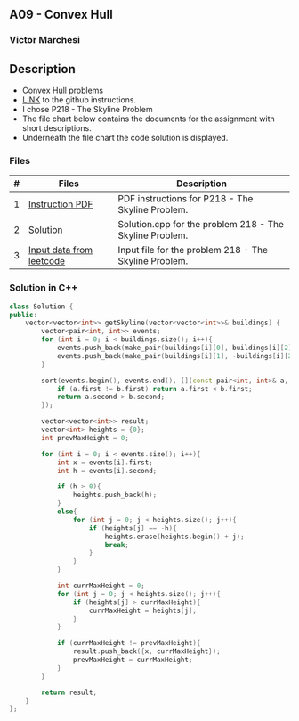 ## A09 - Convex Hull
### Victor Marchesi

## Description

- Convex Hull problems
- [LINK](https://github.com/rugbyprof/4883-Programming_Techniques/tree/master/Assignments/09-A09) to the github instructions.
- I chose P218 - The Skyline Problem
- The file chart below contains the documents for the assignment with short descriptions.
- Underneath the file chart the code solution is displayed.

### Files

|   #   | Files    | Description                      |
| :---: | -------- | -------------------------------- |
|  1  | [Instruction PDF](./REPLACEME.pdf) | PDF instructions for P218 - The Skyline Problem. |
|  2  | [Solution](./solution.cpp) | Solution.cpp for the problem 218 - The Skyline Problem. |
|  3  | [Input data from leetcode](./input.txt) | Input file for the problem 218 - The Skyline Problem. |

### Solution in C++
```c++
class Solution {
public:
    vector<vector<int>> getSkyline(vector<vector<int>>& buildings) {
        vector<pair<int, int>> events;
        for (int i = 0; i < buildings.size(); i++){
            events.push_back(make_pair(buildings[i][0], buildings[i][2]));
            events.push_back(make_pair(buildings[i][1], -buildings[i][2]));
        }

        sort(events.begin(), events.end(), [](const pair<int, int>& a, const pair<int, int>& b){
            if (a.first != b.first) return a.first < b.first;
            return a.second > b.second;
        });

        vector<vector<int>> result;
        vector<int> heights = {0};
        int prevMaxHeight = 0;

        for (int i = 0; i < events.size(); i++){
            int x = events[i].first;
            int h = events[i].second;

            if (h > 0){
                heights.push_back(h);
            } 
            else{
                for (int j = 0; j < heights.size(); j++){
                    if (heights[j] == -h){
                        heights.erase(heights.begin() + j);
                        break;
                    }
                }
            }

            int currMaxHeight = 0;
            for (int j = 0; j < heights.size(); j++){
                if (heights[j] > currMaxHeight){
                    currMaxHeight = heights[j];
                }
            }

            if (currMaxHeight != prevMaxHeight){
                result.push_back({x, currMaxHeight});
                prevMaxHeight = currMaxHeight;
            }
        }

        return result;
    }
};
